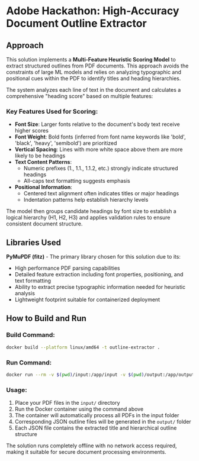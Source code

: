 # Adobe Hackathon: High-Accuracy Document Outline Extractor

## Approach

This solution implements a **Multi-Feature Heuristic Scoring Model** to extract structured outlines from PDF documents. This approach avoids the constraints of large ML models and relies on analyzing typographic and positional cues within the PDF to identify titles and heading hierarchies.

The system analyzes each line of text in the document and calculates a comprehensive "heading score" based on multiple features:

### Key Features Used for Scoring:

- **Font Size**: Larger fonts relative to the document's body text receive higher scores
- **Font Weight**: Bold fonts (inferred from font name keywords like 'bold', 'black', 'heavy', 'semibold') are prioritized
- **Vertical Spacing**: Lines with more white space above them are more likely to be headings
- **Text Content Patterns**: 
  - Numeric prefixes (1., 1.1., 1.1.2, etc.) strongly indicate structured headings
  - All-caps text formatting suggests emphasis
- **Positional Information**: 
  - Centered text alignment often indicates titles or major headings
  - Indentation patterns help establish hierarchy levels

The model then groups candidate headings by font size to establish a logical hierarchy (H1, H2, H3) and applies validation rules to ensure consistent document structure.

## Libraries Used

**PyMuPDF (fitz)** - The primary library chosen for this solution due to its:
- High performance PDF parsing capabilities
- Detailed feature extraction including font properties, positioning, and text formatting
- Ability to extract precise typographic information needed for heuristic analysis
- Lightweight footprint suitable for containerized deployment

## How to Build and Run

### Build Command:
```bash
docker build --platform linux/amd64 -t outline-extractor .
```

### Run Command:
```bash
docker run --rm -v $(pwd)/input:/app/input -v $(pwd)/output:/app/output --network none outline-extractor
```

### Usage:
1. Place your PDF files in the `input/` directory
2. Run the Docker container using the command above
3. The container will automatically process all PDFs in the input folder
4. Corresponding JSON outline files will be generated in the `output/` folder
5. Each JSON file contains the extracted title and hierarchical outline structure

The solution runs completely offline with no network access required, making it suitable for secure document processing environments.
